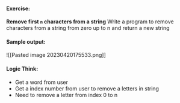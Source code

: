 #### Exercise:
**Remove first `n` characters from a string**
  Write a program to remove characters from  a string from zero up to n and return a new string

#### Sample output:

![[Pasted image 20230420175533.png]]

#### Logic Think:
* Get a word from user
* Get a index number from user to remove a letters in string
* Need to remove a letter from index 0 to n
